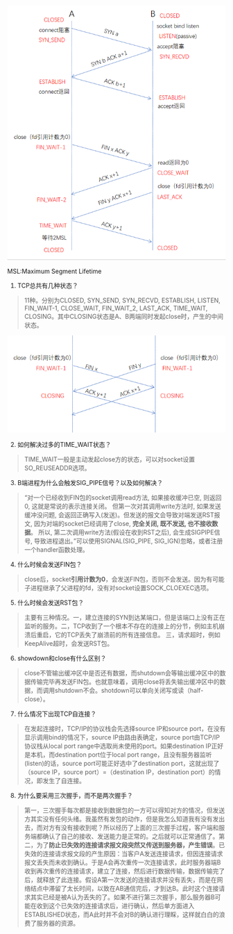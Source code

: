 ![tcp1](/images/tcp1.png)

MSL:Maximum Segment Lifetime

1. TCP总共有几种状态？

> 11种。分别为CLOSED, SYN_SEND, SYN_RECVD, ESTABLISH, LISTEN, FIN_WAIT-1, CLOSE_WAIT, FIN_WAIT_2, LAST_ACK, TIME_WAIT, CLOSING。其中CLOSING状态是A、B两端同时发起close时，产生的中间状态。

![tcp2](/images/tcp2.png)

2. 如何解决过多的TIME_WAIT状态？

> TIME_WAIT一般是主动发起close方的状态，可以对socket设置SO_REUSEADDR选项。

3. B端进程为什么会触发SIG_PIPE信号？以及如何解决？

> “对一个已经收到FIN包的socket调用read方法, 如果接收缓冲已空, 则返回0, 这就是常说的表示连接关闭。
但第一次对其调用write方法时, 如果发送缓冲没问题, 会返回正确写入(发送)。但发送的报文会导致对端发送RST报文, 因为对端的socket已经调用了close, **完全关闭, 既不发送, 也不接收数据**。
所以, 第二次调用write方法(假设在收到RST之后), 会生成SIGPIPE信号, 导致进程退出。”可以使用SIGNAL(SIG_PIPE, SIG_IGN)忽略，或者注册一个handler函数处理。

4. 什么时候会发送FIN包？

> close后，socket**引用计数为0**，会发送FIN包，否则不会发送。因为有可能子进程继承了父进程的fd，没有对socket设置SOCK_CLOEXEC选项。

5. 什么时候会发送RST包？

> 主要有三种情况。一，建立连接的SYN到达某端口，但是该端口上没有正在监听的服务。二，TCP收到了一个根本不存在的连接上的分节，例如主机崩溃后重启，它的TCP丢失了崩溃前的所有连接信息。
三，请求超时，例如KeepAlive超时，会发送RST包。

6. showdown和close有什么区别？

> close不管输出缓冲区中是否还有数据，而shutdown会等输出缓冲区中的数据传输完毕再发送FIN包。也就意味着，调用close将丢失输出缓冲区中的数据，而调用shutdown不会。shotdown可以单向关闭写或读（half-close）。

7. 什么情况下出现TCP自连接？

> 在发起连接时，TCP/IP的协议栈会先选择source IP和source port，在没有显示调用bind的情况下，source IP由路由表确定，source port由TCP/IP协议栈从local port range中选取尚未使用的port。如果destination IP正好是本机，而destination port位于local port range，且没有服务器监听(listen)的话，source port可能正好选中了destination port，这就出现了（source IP，source port）=（destination IP，destination port）的情况，即发生了自连接。

8. 为什么要采用三次握手，而不是两次握手？

> 第一，三次握手每次都是接收到数据包的一方可以得知对方的情况，但发送方其实没有任何头绪。我虽然有发包的动作，但是我怎么知道我有没有发出去，而对方有没有接收到呢？所以经历了上面的三次握手过程，客户端和服务端都确认了自己的接收、发送能力是正常的。之后就可以正常通信了。第二，为了**防止已失效的连接请求报文段突然又传送到服务器，产生错误**。已失效的连接请求报文段的产生原因：当客户A发送连接请求，但因连接请求报文丢失而未收到确认。于是A会再次重传一次连接请求，此时服务器端B收到再次重传的连接请求，建立了连接，然后进行数据传输，数据传输完了后，就释放了此连接。假设A第一次发送的连接请求并没有丢失，而是在网络结点中滞留了太长时间，以致在AB通信完后，才到达B。此时这个连接请求其实已经是被A认为丢失的了。如果不进行第三次握手，那么服务器B可能在收到这个已失效的连接请求后，进行确认，然后单方面进入ESTABLISHED状态，而A此时并不会对B的确认进行理睬，这样就白白的浪费了服务器的资源。
